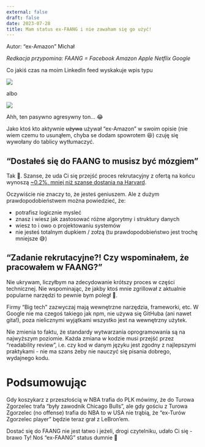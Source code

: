 ```yaml
---
external: false
draft: false
date: 2023-07-28
title: Mam status ex-FAANG i nie zawaham się go użyć!
---
```


Autor: “ex-Amazon” Michał

_Redkacja przypomina: FAANG = Facebook Amazon Apple Netflix Google_

Co jakiś czas na moim LinkedIn feed wyskakuje wpis typu

![](/images/ex-faang-linkedin-1.png)

albo

![](/images/ex-faang-linkedin-2.png)

Ahh, ten pasywno agresywny ton… 😂

Jako ktoś kto aktywnie ~~używa~~ używał “ex-Amazon” w swoim opisie (nie wiem czemu to usunąłem, chyba se dodam spowrotem 😆) czuję się wywołany do tablicy wytłumaczyć.

## “Dostałeś się do FAANG to musisz być mózgiem”

Tak 🙂. Szanse, że uda Ci się przejść proces rekrutacyjny z ofertą na końcu wynoszą [~0.2%, mniej niż szanse dostania na Harvard](https://qz.com/285001/heres-why-you-only-have-a-0-2-chance-of-getting-hired-at-google).

Oczywiście nie znaczy to, że jesteś geniuszem. Ale z dużym prawdopodobieństwem można powiedzieć, że:

- potrafisz logicznie mysleć
- znasz i wiesz jak zastosować różne algorytmy i struktury danych
- wiesz to i owo o projektowaniu systemów
- nie jesteś totalnym dupkiem / zołzą (tu prawdopodobieństwo jest trochę mniejsze 😅)

## “Zadanie rekrutacyjne?! Czy wspominałem, że pracowałem w FAANG?”

Nie ukrywam, liczyłbym na zdecydowanie krótszy proces w części technicznej. Nie wspominając, że jakby ktoś mnie zgrillował z aktualnie popularne narzędzi to pewnie bym poległ 🥲.

Firmy “Big tech” zazwyczaj mają wewnętrzne narzędzia, frameworki, etc. W Google nie ma czegoś takiego jak npm, nie używa się GitHuba (ani nawet gita!), poza nielicznymi wyjątkami wszystko jest na wewnętrzny użytek.

Nie zmienia to faktu, że standardy wytwarzania oprogramowania są na najwyższym poziomie. Każda zmiana w kodzie musi przejść przez “readability review”, i.e. czy kod w danym języku jest zgodny z najlepszymi praktykami - nie ma szans żeby nie nauczyć się pisania dobrego, wydajnego kodu.

# Podsumowując

Gdy koszykarz z przeszłością w NBA trafia do PLK mówimy, że do Turowa Zgorzelec trafa “były zawodnik Chicago Bulls”, ale gdy gościu z Turowa Zgorzelec (no offense) trafia do NBA to w USA nie trąbią, że “ex-Turów Zgorzelec player” będzie teraz grał z LeBron’em.

Dostać się do FAANG nie jest łatwo i jeżeli, drogi czytelniku, udało Ci się - brawo Ty! Noś “ex-FAANG” status dumnie 👊
